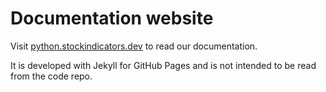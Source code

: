 # Documentation website

Visit [python.stockindicators.dev](https://python.stockindicators.dev) to read our documentation.

It is developed with Jekyll for GitHub Pages and is not intended to be read from the code repo.
